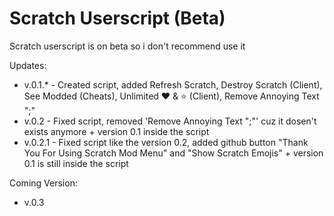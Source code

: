# Scratch Userscript (Beta)
Scratch userscript is on beta so i don't recommend use it

Updates:
- v.0.1.* - Created script, added Refresh Scratch, Destroy Scratch (Client), See Modded (Cheats), Unlimited ❤ & ⭐ (Client), Remove Annoying Text ";"
- v.0.2 - Fixed script, removed 'Remove Annoying Text ";"' cuz it dosen't exists anymore + version 0.1 inside the script
- v.0.2.1 - Fixed script like the version 0.2, added github button "Thank You For Using Scratch Mod Menu" and "Show Scratch Emojis" + version 0.1 is still inside the script

Coming Version:
- v.0.3
